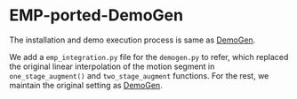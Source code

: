 # EMP-ported-DemoGen

The installation and demo execution process is same as [DemoGen](https://github.com/TEA-Lab/DemoGen.git). 

We add a `emp_integration.py` file for the `demogen.py` to refer, which replaced the original linear interpolation of the motion segment in `one_stage_augment()` and `two_stage_augment` functions. For the rest, we maintain the original setting as [DemoGen](https://github.com/TEA-Lab/DemoGen.git). 
